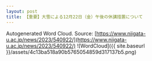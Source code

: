 ```yaml
---
layout: post
title: 【重要】大雪による12月22日（金）午後の休講措置について
---
```

Autogenerated Word Cloud.
Source\: [https://www.niigata-u.ac.jp/news/2023/540922/](https://www.niigata-u.ac.jp/news/2023/540922/)
![WordCloud]({{ site.baseurl }}/assets/4c13ba518a90b5765054859d317137b5.png)